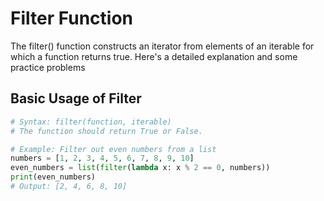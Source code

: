 # Filter Function

The filter() function constructs an iterator from elements of an iterable for which a function returns true. Here's a detailed explanation and some practice problems

## Basic Usage of Filter
```python
# Syntax: filter(function, iterable)
# The function should return True or False.

# Example: Filter out even numbers from a list
numbers = [1, 2, 3, 4, 5, 6, 7, 8, 9, 10]
even_numbers = list(filter(lambda x: x % 2 == 0, numbers))
print(even_numbers)
# Output: [2, 4, 6, 8, 10]

```